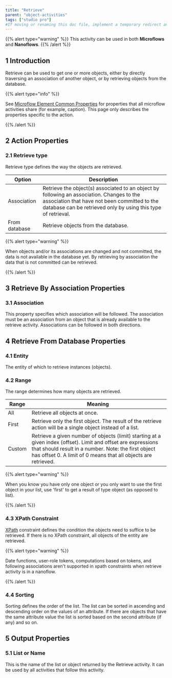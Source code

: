 ```yaml
---
title: "Retrieve"
parent: "object-activities"
tags: ["studio pro"]
#If moving or renaming this doc file, implement a temporary redirect and let the respective team know they should update the URL in the product. See Mapping to Products for more details.
---
```


{{% alert type="warning" %}}
This activity can be used in both **Microflows** and **Nanoflows**.
{{% /alert %}}

## 1 Introduction

Retrieve can be used to get one or more objects, either by directly traversing an association of another object, or by retrieving objects from the database.

{{% alert type="info" %}}

See [Microflow Element Common Properties](microflow-element-common-properties) for properties that all microflow activities share (for example, caption). This page only describes the properties specific to the action.

{{% /alert %}}

## 2 Action Properties

### 2.1 Retrieve type

Retrieve type defines the way the objects are retrieved.

| Option | Description |
| --- | --- |
| Association | Retrieve the object(s) associated to an object by following an association. Changes to the association that have not been committed to the database can be retrieved only by using this type of retrieval. |
| From database | Retrieve objects from the database. |

{{% alert type="warning" %}}

When objects and/or its associations are changed and not committed, the data is not available in the database yet. By retrieving by association the data that is not committed can be retrieved.

{{% /alert %}}

## 3 Retrieve By Association Properties

### 3.1 Association

This property specifies which association will be followed. The association must be an association from an object that is already available to the retrieve activity. Associations can be followed in both directions.

## 4 Retrieve From Database Properties

### 4.1 Entity

The entity of which to retrieve instances (objects).

### 4.2 Range

The range determines how many objects are retrieved.

| Range | Meaning |
| --- | --- |
| All | Retrieve all objects at once. |
| First | Retrieve only the first object. The result of the retrieve action will be a single object instead of a list. |
| Custom | Retrieve a given number of objects (limit) starting at a given index (offset). Limit and offset are expressions that should result in a number. Note: the first object has offset 0. A limit of 0 means that all objects are retrieved. |

{{% alert type="warning" %}}

When you know you have only one object or you only want to use the first object in your list, use 'first' to get a result of type object (as opposed to list).

{{% /alert %}}

### 4.3 XPath Constraint

[XPath](xpath) constraint defines the condition the objects need to suffice to be retrieved. If there is no XPath constraint, all objects of the entity are retrieved.

{{% alert type="warning" %}}

Date functions, user-role tokens, computations based on tokens, and following associations aren't supported in xpath constraints when retrieve activity is in a nanoflow.

{{% /alert %}}

### 4.4 Sorting

Sorting defines the order of the list. The list can be sorted in ascending and descending order on the values of an attribute. If there are objects that have the same attribute value the list is sorted based on the second attribute (if any) and so on.

## 5 Output Properties

### 5.1 List or Name

This is the name of the list or object returned by the Retrieve activity. It can be used by all activities that follow this activity.
